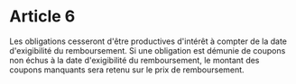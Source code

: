 # Article 6

Les obligations cesseront d'être productives d'intérêt à compter de la date d'exigibilité du remboursement. Si une obligation est démunie de coupons non échus à la date d'exigibilité du remboursement, le montant des coupons manquants sera retenu sur le prix de remboursement.
